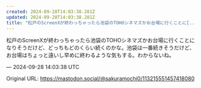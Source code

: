 ```yaml
---
created: 2024-09-28T14:03:38.281Z
updated: 2024-09-28T14:03:38.281Z
title: "松戸のScreenXが終わっちゃったら池袋のTOHOシネマズかお台場に行くことに[...]"
---
```


<p>松戸のScreenXが終わっちゃったら池袋のTOHOシネマズかお台場に行くことになりそうだけど、どっちもどのくらい続くのかな。池袋は一番続きそうだけど、お台場はちょっと遠いし早めに終わるような気もする。わからないね。</p>

&mdash; 2024-09-28 14:03:38 UTC

Original URL: https://mastodon.social/@sakuramochi0/113215551457418080
